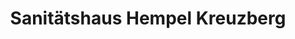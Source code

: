 ---
title: "Sanitätshaus Hempel Kreuzberg"
url: /berlin/sanitaetshaus-hempel-kreuzberg/
shop: Sanitätshaus
---